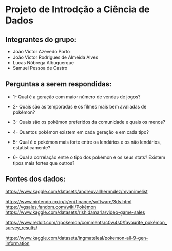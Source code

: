 
# Projeto de Introdção a Ciência de Dados

## Integrantes do grupo:

- João Victor Azevedo Porto
- João Victor Rodrigues de Almeida Alves
- Lucas Nóbrega Albuquerque
- Samuel Pessoa de Castro

## Perguntas a serem respondidas:

 * 1- Qual é a geração com maior número de vendas de jogos?

 * 2- Quais são as temporadas e os filmes mais bem avaliadas de pokémon?

 * 3- Quais são os pokémon preferidos da comunidade e quais os menos?

 * 4- Quantos pokémon existem em cada geração e em cada tipo?

 * 5- Qual é o pokémon mais forte entre os lendários e os não lendários, estatisticamente?

 * 6- Qual a correlação entre o tipo dos pokémon e os seus stats? Existem tipos mais fortes que outros?

## Fontes dos dados:

https://www.kaggle.com/datasets/andreuvallhernndez/myanimelist

https://www.nintendo.co.jp/ir/en/finance/software/3ds.html
https://vgsales.fandom.com/wiki/Pokémon
https://www.kaggle.com/datasets/rishidamarla/video-game-sales

https://www.reddit.com/r/pokemon/comments/c0w4s0/favourite_pokémon_survey_results/

https://www.kaggle.com/datasets/ingmateleal/pokemon-all-9-gen-information




  
